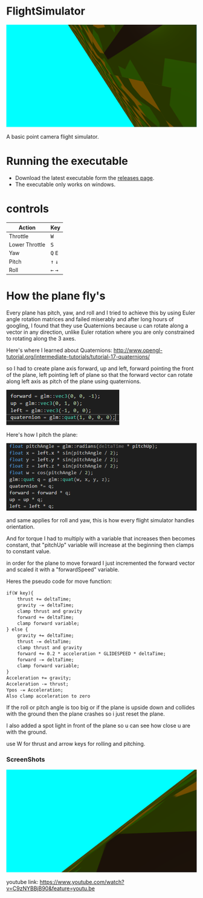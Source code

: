 # FlightSimulator

![](ScreenShots/yayPlane.png)

A basic point camera flight simulator.

# Running the executable
+ Download the latest executable form the [releases page](https://github.com/TheGameDevDude/FlightSimulator/releases/tag/v0.1).
+ The executable only works on windows.

# controls

| Action | Key |
|--------|-----|
| Throttle | <kbd>W</kbd> |
| Lower Throttle | <kbd>S</kbd> |
| Yaw | <kbd>Q</kbd> <kbd>E</kbd> |
| Pitch | <kbd>↑</kbd> <kbd>↓</kbd> |
| Roll | <kbd>←</kbd> <kbd>→</kbd> |
 
# How the plane fly's
Every plane has pitch, yaw, and roll and I tried to achieve this by using Euler angle rotation matrices and failed miserably and after long hours of googling, I found that they use Quaternions because u can rotate along a vector in any direction, unlike Euler rotation where you are only constrained to rotating along the 3 axes.

Here's where I learned about Quaternions: http://www.opengl-tutorial.org/intermediate-tutorials/tutorial-17-quaternions/

so I had to create plane axis forward, up and left, forward pointing the front of the plane, left pointing left of plane so that the forward vector can rotate along left axis as pitch of the plane using quaternions. 

![Plane Axis](ScreenShots/quaternions.png)


Here's how I pitch the plane:

![Pitch](ScreenShots/pitch.png)

and same applies for roll and yaw, this is how every flight simulator handles orientation.

And for torque I had to multiply with a variable that increases then becomes constant, that "pitchUp" variable will increase at the beginning then clamps to constant value.

in order for the plane to move forward I just incremented the forward vector and scaled it with a "forwardSpeed" variable.

Heres the pseudo  code for move function:
```
if(W key){
    thrust += deltaTime;
    gravity -= deltaTime;
    clamp thrust and gravity
    forward += deltaTime;
    clamp forward variable;
} else {
    gravity += deltaTime;
    thrust -= deltaTime;
    clamp thrust and gravity
    forward += 0.2 * acceleration * GLIDESPEED * deltaTime;
    forward -= deltaTime;
    clamp forward variable;
}
Acceleration += gravity;
Acceleration -= thrust;
Ypos -= Acceleration;
Also clamp acceleration to zero
```
If the roll or pitch angle is too big or if the plane is upside down and collides with the ground then the plane crashes so i just reset the plane.

I also added a spot light in front of the plane so u can see how close u are with the ground.

use W for thrust and arrow keys for rolling and pitching.

### ScreenShots

![](ScreenShots/takeoff.png)

youtube link: https://www.youtube.com/watch?v=C9zNYBBjB90&feature=youtu.be



